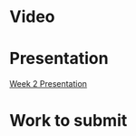 
# Video

# Presentation
[Week 2 Presentation](_topics/_presentations/presentationWeek02.md)

# Work to submit